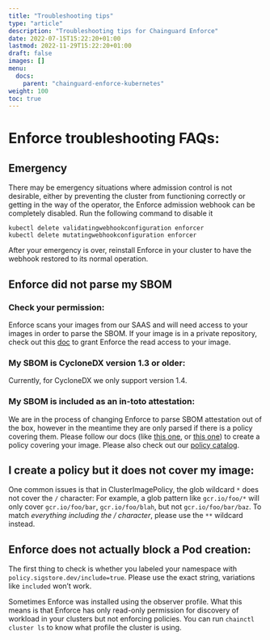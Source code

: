 ```yaml
---
title: "Troubleshooting tips"
type: "article"
description: "Troubleshooting tips for Chainguard Enforce"
date: 2022-07-15T15:22:20+01:00
lastmod: 2022-11-29T15:22:20+01:00
draft: false
images: []
menu:
  docs:
    parent: "chainguard-enforce-kubernetes"
weight: 100
toc: true
---
```


# Enforce troubleshooting FAQs:

## Emergency

There may be emergency situations where admission control is not desirable,
either by preventing the cluster from functioning correctly or getting in
the way of the operator, the Enforce admission webhook can be completely 
disabled. Run the following command to disable it


```
kubectl delete validatingwebhookconfiguration enforcer
kubectl delete mutatingwebhookconfiguration enforcer
```

After your emergency is over, reinstall Enforce in your cluster to have the
webhook restored to its normal operation.

## Enforce did not parse my SBOM

### Check your permission:

Enforce scans your images from our SAAS and will need access to your images
in order to parse the SBOM. If your image is in a private repository, check out
this [doc](https://edu.chainguard.dev/chainguard/chainguard-enforce/chainguard-enforce-kubernetes/cloud-account-associations/)
to grant Enforce the read access to your image.

### My SBOM is CycloneDX version 1.3 or older:
   
Currently, for CycloneDX we only support version 1.4. 
    
### My SBOM is included as an in-toto attestation: 
    
We are in the process of changing Enforce to parse SBOM attestation out of 
the box, however in the meantime they are only parsed if there is a policy 
covering them. Please follow our docs (like [this one](https://edu.chainguard.dev/chainguard/chainguard-enforce/chainguard-enforce-kubernetes/chainguard-policies-ui/),
or [this one](https://edu.chainguard.dev/chainguard/chainguard-enforce/chainguard-enforce-kubernetes/chainguard-policies-cli/))
to create a policy covering your image. Please also check out our
[policy catalog](https://console.enforce.dev/policies/catalog).

## I create a policy but it does not cover my image:

One common issues is that in ClusterImagePolicy, the glob wildcard `*` does
not cover the `/` character: For example, a glob pattern like `gcr.io/foo/*`
will only cover `gcr.io/foo/bar`, `gcr.io/foo/blah`, but not `gcr.io/foo/bar/baz`.
To match _everything including the / character_, please use the `**` wildcard
instead. 
    
## Enforce does not actually block a Pod creation:

The first thing to check is whether you labeled your namespace with
`policy.sigstore.dev/include=true`. Please use the exact string, variations like
`included` won’t work.
   
Sometimes Enforce was installed using the observer profile. What this means is
that Enforce has only read-only permission for discovery of workload in your
clusters but not enforcing policies. You can run `chainctl cluster ls` to know
what profile the cluster is using.
